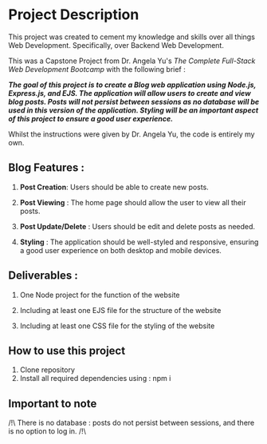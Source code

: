 # Project Description

This project was created to cement my knowledge and skills over all things Web Development. Specifically, over Backend Web Development.

This was a Capstone Project from Dr. Angela Yu's *The Complete Full-Stack Web Development Bootcamp* with the following brief :

***The goal of this project is to create a Blog web application using Node.js, Express.js, and EJS. The application will allow users to create and view blog posts. Posts will not persist between sessions as no database will be used in this version of the application. Styling will be an important aspect of this project to ensure a good user experience.***

Whilst the instructions were given by Dr. Angela Yu, the code is entirely my own.

## Blog Features :

1. **Post Creation**: Users should be able to create new posts.

2. **Post Viewing** : The home page should allow the user to view all their posts.

3. **Post Update/Delete** : Users should be edit and delete posts as needed.

3. **Styling** : The application should be well-styled and responsive, ensuring a good user experience on both desktop and mobile devices.

## Deliverables :
1. One Node project for the function of the website

2. Including at least one EJS file for the structure of the website

3. Including at least one CSS file for the styling of the website

## How to use this project
1. Clone repository
2. Install all required dependencies using : npm i

## Important to note
/!\ There is no database : posts do not persist between sessions, and there is no option to log in. /!\